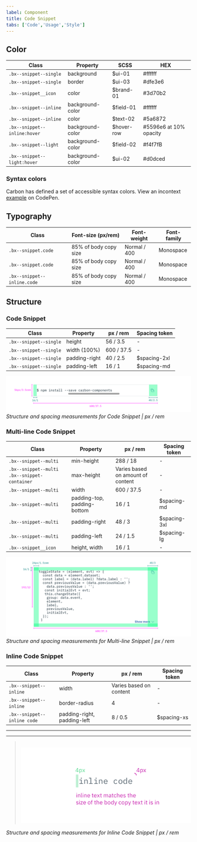```yaml
---
label: Component
title: Code Snippet
tabs: ['Code','Usage','Style']
---
```


## Color

| Class                                               | Property        |SCSS       | HEX     |
|-----------------------------------------------------|-----------------|-----------|---------|
| `.bx--snippet--single`                              | background      | $ui-01    | #ffffff |
| `.bx--snippet--single`                              | border          | $ui-03    | #dfe3e6 |  
| `.bx--snippet__icon`                                | color           | $brand-01 | #3d70b2 |
| `.bx--snippet--inline`                              | background-color| $field-01 | #ffffff |
| `.bx--snippet--inline`                              | color           | $text-02  | #5a6872 |
| `.bx--snippet--inline:hover`                        | background-color| $hover-row| #5596e6 at 10% opacity|
| `.bx--snippet--light`                               | background-color| $field-02 | #f4f7fB |
| `.bx--snippet--light:hover`                         | background-color| $ui-02    | #d0dced |


### Syntax colors
Carbon has defined a set of accessible syntax colors. View an incontext [example](https://codepen.io/team/carbon/full/eKMBLw/) on CodePen.

## Typography

| Class                      | Font-size (px/rem)     | Font-weight  | Font-family |
|----------------------------|------------------------|--------------|-------------|
| `.bx--snippet.code`        | 85% of body copy size  | Normal / 400 | Monospace   |
| `.bx--snippet.code`        | 85% of body copy size  | Normal / 400 | Monospace   |
| `.bx--snippet--inline.code`| 85% of body copy size  | Normal / 400 | Monospace   |

## Structure


### Code Snippet

| Class                  | Property           | px / rem   | Spacing token |
|------------------------|--------------------|------------|---------------|
| `.bx--snippet--single` | height             | 56  / 3.5  | -             |
| `.bx--snippet--single` | width (100%)       | 600 / 37.5 | -             |
| `.bx--snippet--single` | padding-right      | 40  / 2.5  | $spacing-2xl  |
| `.bx--snippet--single` | padding-left       | 16  / 1    | $spacing-md   |

<!-- Not done with spacing but with positioning
|| Spacing: icon & tooltip | 4 | 0.5| -->

![](images/code-snippet-style-1.png)
_Structure and spacing measurements for Code Snippet | px / rem_



### Multi-line Code Snippet

| Class                                       | Property                    | px / rem   | Spacing token |
|---------------------------------------------|-----------------------------|------------|---------------|
| `.bx--snippet--multi`                       | min-height                  | 288 / 18   | -             |
| `.bx--snippet--multi .bx--snippet-container`| max-height                  | Varies based on amount of content | - |
| `.bx--snippet--multi`                       | width                       | 600 / 37.5 | -             |
| `.bx--snippet--multi`                       | padding-top, padding-bottom | 16  / 1    | $spacing-md   |
| `.bx--snippet--multi`                       | padding-right               | 48  / 3    | $spacing-3xl  |
| `.bx--snippet--multi`                       | padding-left                | 24  / 1.5  | $spacing-lg   |
| `.bx--snippet__icon`                        | height, width               | 16  / 1    | -             |


![](images/code-snippet-style-2.png)
_Structure and spacing measurements for Multi-line Snippet | px / rem_



### Inline Code Snippet

| Class                     | Property                    | px  / rem               | Spacing token |
|---------------------------|-----------------------------|-------------------------|---------------|
|`.bx--snippet--inline`     | width                       | Varies based on content | - |
|`.bx--snippet--inline`     | border-radius               | 4                       | - |
|`.bx--snippet--inline code`| padding-right, padding-left | 8 / 0.5                 | $spacing-xs   |

---
***
> 
![](images/code-snippet-style-3.png)

_Structure and spacing measurements for Inline Code Snippet | px / rem_
